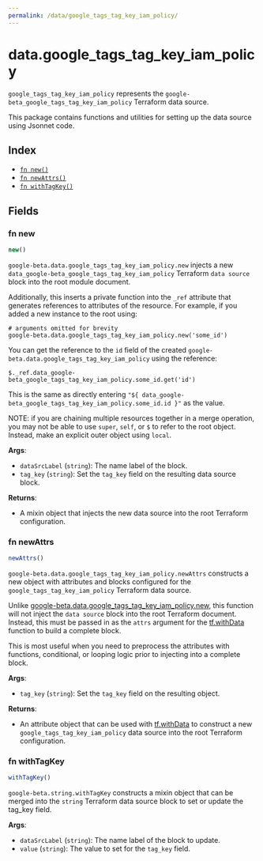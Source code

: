 ```yaml
---
permalink: /data/google_tags_tag_key_iam_policy/
---
```


# data.google_tags_tag_key_iam_policy

`google_tags_tag_key_iam_policy` represents the `google-beta_google_tags_tag_key_iam_policy` Terraform data source.



This package contains functions and utilities for setting up the data source using Jsonnet code.


## Index

* [`fn new()`](#fn-new)
* [`fn newAttrs()`](#fn-newattrs)
* [`fn withTagKey()`](#fn-withtagkey)

## Fields

### fn new

```ts
new()
```


`google-beta.data.google_tags_tag_key_iam_policy.new` injects a new `data_google-beta_google_tags_tag_key_iam_policy` Terraform `data source`
block into the root module document.

Additionally, this inserts a private function into the `_ref` attribute that generates references to attributes of the
resource. For example, if you added a new instance to the root using:

    # arguments omitted for brevity
    google-beta.data.google_tags_tag_key_iam_policy.new('some_id')

You can get the reference to the `id` field of the created `google-beta.data.google_tags_tag_key_iam_policy` using the reference:

    $._ref.data_google-beta_google_tags_tag_key_iam_policy.some_id.get('id')

This is the same as directly entering `"${ data_google-beta_google_tags_tag_key_iam_policy.some_id.id }"` as the value.

NOTE: if you are chaining multiple resources together in a merge operation, you may not be able to use `super`, `self`,
or `$` to refer to the root object. Instead, make an explicit outer object using `local`.

**Args**:
  - `dataSrcLabel` (`string`): The name label of the block.
  - `tag_key` (`string`): Set the `tag_key` field on the resulting data source block.

**Returns**:
- A mixin object that injects the new data source into the root Terraform configuration.


### fn newAttrs

```ts
newAttrs()
```


`google-beta.data.google_tags_tag_key_iam_policy.newAttrs` constructs a new object with attributes and blocks configured for the `google_tags_tag_key_iam_policy`
Terraform data source.

Unlike [google-beta.data.google_tags_tag_key_iam_policy.new](#fn-new), this function will not inject the `data source`
block into the root Terraform document. Instead, this must be passed in as the `attrs` argument for the
[tf.withData](https://github.com/tf-libsonnet/core/tree/main/docs#fn-withdata) function to build a complete block.

This is most useful when you need to preprocess the attributes with functions, conditional, or looping logic prior to
injecting into a complete block.

**Args**:
  - `tag_key` (`string`): Set the `tag_key` field on the resulting object.

**Returns**:
  - An attribute object that can be used with [tf.withData](https://github.com/tf-libsonnet/core/tree/main/docs#fn-withdata) to construct a new `google_tags_tag_key_iam_policy` data source into the root Terraform configuration.


### fn withTagKey

```ts
withTagKey()
```

`google-beta.string.withTagKey` constructs a mixin object that can be merged into the `string`
Terraform data source block to set or update the tag_key field.



**Args**:
  - `dataSrcLabel` (`string`): The name label of the block to update.
  - `value` (`string`): The value to set for the `tag_key` field.

